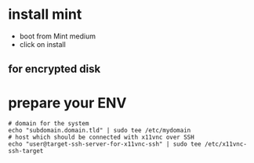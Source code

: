 # install mint
- boot from Mint medium
- click on install

## for encrypted disk


# prepare your ENV
```
# domain for the system
echo "subdomain.domain.tld" | sudo tee /etc/mydomain
# host which should be connected with x11vnc over SSH
echo "user@target-ssh-server-for-x11vnc-ssh" | sudo tee /etc/x11vnc-ssh-target
```
